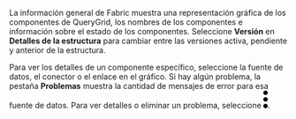 La información general de Fabric muestra una representación gráfica de los componentes de QueryGrid, los nombres de los componentes e información sobre el estado de los componentes. Seleccione **Versión** en **Detalles de la estructura** para cambiar entre las versiones activa, pendiente y anterior de la estructura.

Para ver los detalles de un componente específico, seleccione la fuente de datos, el conector o el enlace en el gráfico. Si hay algún problema, la pestaña **Problemas** muestra la cantidad de mensajes de error para esa fuente de datos. Para ver detalles o eliminar un problema, seleccione ![Kabob menu icon](Images/zsz1597101912145.svg).
